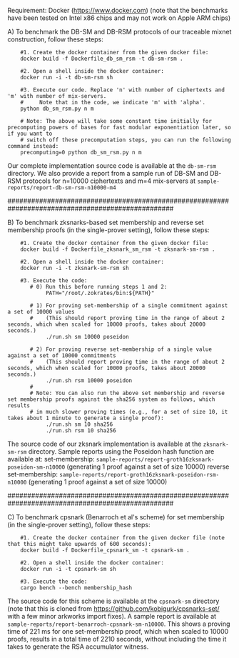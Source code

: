 Requirement: Docker (https://www.docker.com) (note that the benchmarks have been tested on Intel x86 chips and may not work on Apple ARM chips)

A) To benchmark the DB-SM and DB-RSM protocols of our traceable mixnet construction, follow these steps:
        
        #1. Create the docker container from the given docker file:
        docker build -f Dockerfile_db_sm_rsm -t db-sm-rsm .

        #2. Open a shell inside the docker container:
        docker run -i -t db-sm-rsm sh

        #3. Execute our code. Replace 'n' with number of ciphertexts and 'm' with number of mix-servers. 
        #     Note that in the code, we indicate 'm' with 'alpha'.
        python db_sm_rsm.py n m

        # Note: The above will take some constant time initially for precomputing powers of bases for fast modular exponentiation later, so if you want to 
        # switch off these precomputation steps, you can run the following command instead:
        precomputing=0 python db_sm_rsm.py n m 

Our complete implementation source code is available at the `db-sm-rsm` directory.
We also provide a report from a sample run of DB-SM and DB-RSM protocols for n=10000 ciphertexts and m=4 mix-servers at `sample-reports/report-db-sm-rsm-n10000-m4`

##################################################################################################

B) To benchmark zksnarks-based set membership and reverse set membership proofs (in the single-prover setting), follow these steps:
        
        #1. Create the docker container from the given docker file:
        docker build -f Dockerfile_zksnark_sm_rsm -t zksnark-sm-rsm .

        #2. Open a shell inside the docker container:
        docker run -i -t zksnark-sm-rsm sh

        #3. Execute the code:
           # 0) Run this before running steps 1 and 2:
                PATH="/root/.zokrates/bin:${PATH}"
                
           # 1) For proving set-membership of a single commitment against a set of 10000 values 
           #    (This should report proving time in the range of about 2 seconds, which when scaled for 10000 proofs, takes about 20000 seconds.)
                ./run.sh sm 10000 poseidon
                
           # 2) For proving reverse set-membership of a single value against a set of 10000 commitments
           #    (This should report proving time in the range of about 2 seconds, which when scaled for 10000 proofs, takes about 20000 seconds.)
                ./run.sh rsm 10000 poseidon
           #
           # Note: You can also run the above set membership and reverse set membership proofs against the sha256 system as follows, which results
           # in much slower proving times (e.g., for a set of size 10, it takes about 1 minute to generate a single proof):
                ./run.sh sm 10 sha256
                ./run.sh rsm 10 sha256

The source code of our zksnark implementation is available at the `zksnark-sm-rsm` directory.
Sample reports using the Poseidon hash function are available at:
     set-membership: `sample-reports/report-groth16zksnark-poseidon-sm-n10000` (generating 1 proof against a set of size 10000)
     reverse set-membership: `sample-reports/report-groth16zksnark-poseidon-rsm-n10000` (generating 1 proof against a set of size 10000)

##################################################################################################

C) To benchmark cpsnark (Benarroch et al's scheme) for set membership (in the single-prover setting), follow these steps:
        
        #1. Create the docker container from the given docker file (note that this might take upwards of 600 seconds):
        docker build -f Dockerfile_cpsnark_sm -t cpsnark-sm .

        #2. Open a shell inside the docker container:
        docker run -i -t cpsnark-sm sh

        #3. Execute the code:
        cargo bench --bench membership_hash

The source code for this scheme is available at the `cpsnark-sm` directory (note that this is cloned from https://github.com/kobigurk/cpsnarks-set/ with a few minor arkworks import fixes).
A sample report is available at `sample-reports/report-benarroch-cpsnark-sm-n10000`. This shows a proving time of 221 ms for one set-membership proof, which when scaled to 10000 proofs, results in a total time of 2210 seconds, without including the time it takes to generate the RSA accumulator witness. 
